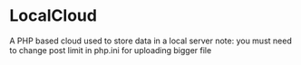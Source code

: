 # LocalCloud
A PHP based cloud used to store data in a local server
note: you must need to change post limit in php.ini for uploading bigger file
